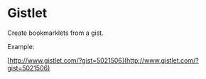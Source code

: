 # Gistlet

Create bookmarklets from a gist.

Example:

[http://www.gistlet.com/?gist=5021506](http://www.gistlet.com/?gist=5021506)
